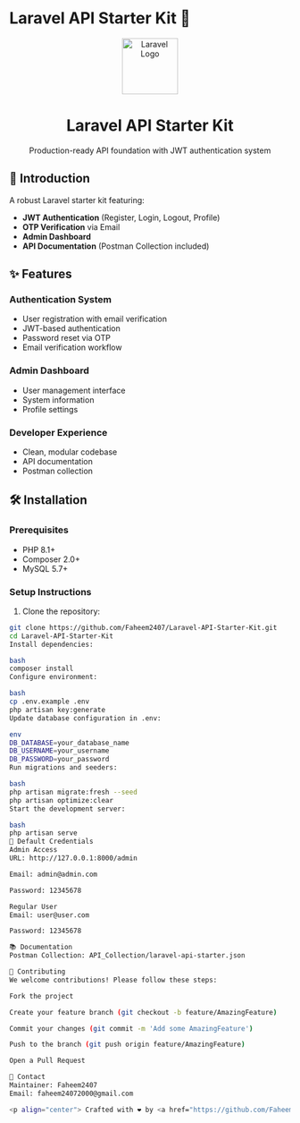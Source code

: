 # Laravel API Starter Kit 🚀

<p align="center">
  <img src="https://laravel.com/img/logomark.min.svg" width="100" alt="Laravel Logo">
  <h1 align="center">Laravel API Starter Kit</h1>
  <p align="center">Production-ready API foundation with JWT authentication system</p>
</p>

## 📌 Introduction

A robust Laravel starter kit featuring:

- **JWT Authentication** (Register, Login, Logout, Profile)
- **OTP Verification** via Email
- **Admin Dashboard**
- **API Documentation** (Postman Collection included)

## ✨ Features

### Authentication System
- User registration with email verification
- JWT-based authentication
- Password reset via OTP
- Email verification workflow

### Admin Dashboard
- User management interface
- System information
- Profile settings

### Developer Experience
- Clean, modular codebase
- API documentation
- Postman collection

## 🛠️ Installation

### Prerequisites
- PHP 8.1+
- Composer 2.0+
- MySQL 5.7+

### Setup Instructions

1. Clone the repository:
```bash
git clone https://github.com/Faheem2407/Laravel-API-Starter-Kit.git
cd Laravel-API-Starter-Kit
Install dependencies:

bash
composer install
Configure environment:

bash
cp .env.example .env
php artisan key:generate
Update database configuration in .env:

env
DB_DATABASE=your_database_name
DB_USERNAME=your_username
DB_PASSWORD=your_password
Run migrations and seeders:

bash
php artisan migrate:fresh --seed
php artisan optimize:clear
Start the development server:

bash
php artisan serve
🔐 Default Credentials
Admin Access
URL: http://127.0.0.1:8000/admin

Email: admin@admin.com

Password: 12345678

Regular User
Email: user@user.com

Password: 12345678

📚 Documentation
Postman Collection: API_Collection/laravel-api-starter.json

🤝 Contributing
We welcome contributions! Please follow these steps:

Fork the project

Create your feature branch (git checkout -b feature/AmazingFeature)

Commit your changes (git commit -m 'Add some AmazingFeature')

Push to the branch (git push origin feature/AmazingFeature)

Open a Pull Request

📧 Contact
Maintainer: Faheem2407
Email: faheem24072000@gmail.com

<p align="center"> Crafted with ❤️ by <a href="https://github.com/Faheem2407">Faheem2407</a> </p> ```